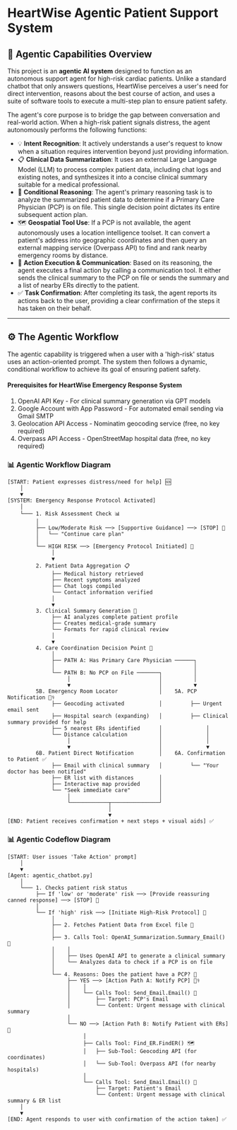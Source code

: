 # HeartWise Agentic Patient Support System

## 🚀 Agentic Capabilities Overview

This project is an **agentic AI system** designed to function as an autonomous support agent for high-risk cardiac patients. Unlike a standard chatbot that only answers questions, HeartWise perceives a user's need for direct intervention, reasons about the best course of action, and uses a suite of software tools to execute a multi-step plan to ensure patient safety.

The agent's core purpose is to bridge the gap between conversation and real-world action. When a high-risk patient signals distress, the agent autonomously performs the following functions:

  * 💡 **Intent Recognition**: It actively understands a user's request to know when a situation requires intervention beyond just providing information.
  * 📋 **Clinical Data Summarization**: It uses an external Large Language Model (LLM) to process complex patient data, including chat logs and existing notes, and synthesizes it into a concise clinical summary suitable for a medical professional.
  * 🤔 **Conditional Reasoning**: The agent's primary reasoning task is to analyze the summarized patient data to determine if a Primary Care Physician (PCP) is on file. This single decision point dictates its entire subsequent action plan.
  * 🗺️ **Geospatial Tool Use**: If a PCP is not available, the agent autonomously uses a location intelligence toolset. It can convert a patient's address into geographic coordinates and then query an external mapping service (Overpass API) to find and rank nearby emergency rooms by distance.
  * 📧 **Action Execution & Communication**: Based on its reasoning, the agent executes a final action by calling a communication tool. It either sends the clinical summary to the PCP on file or sends the summary and a list of nearby ERs directly to the patient.
  * ✅ **Task Confirmation**: After completing its task, the agent reports its actions back to the user, providing a clear confirmation of the steps it has taken on their behalf.

-----

## ⚙️ The Agentic Workflow

The agentic capability is triggered when a user with a 'high-risk' status uses an action-oriented prompt. The system then follows a dynamic, conditional workflow to achieve its goal of ensuring patient safety.

#### Prerequisites for HeartWise Emergency Response System

<ol>
  <li> OpenAI API Key - For clinical summary generation via GPT models </li>
  <li> Google Account with App Password - For automated email sending via Gmail SMTP </li>
  <li> Geolocation API Access - Nominatim geocoding service (free, no key required) </li>
  <li> Overpass API Access - OpenStreetMap hospital data (free, no key required) </li>
</ol>

### 📊 Agentic Workflow Diagram

```text
[START: Patient expresses distress/need for help] 🆘
    │
    ▼
[SYSTEM: Emergency Response Protocol Activated]
    │
    └─── 1. Risk Assessment Check 📊
         │
         ├── Low/Moderate Risk ──> [Supportive Guidance] ──> [STOP] 🛑
         │   └── "Continue care plan"
         │
         └── HIGH RISK ──> [Emergency Protocol Initiated] 🚨
              │
              ▼
         2. Patient Data Aggregation 📋
              ├── Medical history retrieved
              ├── Recent symptoms analyzed
              ├── Chat logs compiled
              └── Contact information verified
              │
              ▼
         3. Clinical Summary Generation 🏥
              ├── AI analyzes complete patient profile
              ├── Creates medical-grade summary
              └── Formats for rapid clinical review
              │
              ▼
         4. Care Coordination Decision Point 🔀
              │
              ├── PATH A: Has Primary Care Physician ──────┐
              │                                            │
              └── PATH B: No PCP on File ───────┐          │
                   │                            │          │
                   ▼                            │          ▼
         5B. Emergency Room Locator             │    5A. PCP Notification 👨‍⚕️
              ├── Geocoding activated           │         ├── Urgent email sent
              ├── Hospital search (expanding)   │         ├── Clinical summary provided for help
              ├── 5 nearest ERs identified      │              │
              └── Distance calculation          │              │
                   │                            │              │
                   ▼                            │              ▼
         6B. Patient Direct Notification        │    6A. Confirmation to Patient ✅
              ├── Email with clinical summary   │         └── "Your doctor has been notified"
              ├── ER list with distances        │
              ├── Interactive map provided      │
              └── "Seek immediate care"         │
                   │                            │
                   └────────────┬───────────────┘
                                │
                                ▼
[END: Patient receives confirmation + next steps + visual aids] ✅
```

### 📊 Agentic Codeflow Diagram

```text
[START: User issues 'Take Action' prompt]
    │
    ▼
[Agent: agentic_chatbot.py]
    │
    └─── 1. Checks patient risk status
         ├── If 'low' or 'moderate' risk ──> [Provide reassuring canned response] ──> [STOP] 🛑
         │
         └── If 'high' risk ──> [Initiate High-Risk Protocol] 🚀
              │
              ├── 2. Fetches Patient Data from Excel file 📁
              │
              ├── 3. Calls Tool: OpenAI_Summarization.Summary_Email() 🧠
              │    │
              │    ├── Uses OpenAI API to generate a clinical summary
              │    └── Analyzes data to check if a PCP is on file
              │
              └── 4. Reasons: Does the patient have a PCP? 🤔
                   ├── YES ──> [Action Path A: Notify PCP] 👨‍⚕️
                   │    │
                   │    └── Calls Tool: Send_Email.Email() 📧
                   │        ├── Target: PCP's Email
                   │        └── Content: Urgent message with clinical summary
                   │
                   └── NO ──> [Action Path B: Notify Patient with ERs] 🏥
                        │
                        ├── Calls Tool: Find_ER.FindER() 🗺️
                        │   ├── Sub-Tool: Geocoding API (for coordinates)
                        │   └── Sub-Tool: Overpass API (for nearby hospitals)
                        │
                        └── Calls Tool: Send_Email.Email() 📧
                            ├── Target: Patient's Email
                            └── Content: Urgent message with clinical summary & ER list
    │
    ▼
[END: Agent responds to user with confirmation of the action taken] ✅
```

